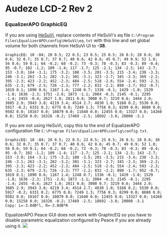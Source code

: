 # Audeze LCD-2 Rev 2
### EqualizerAPO GraphicEQ
If you are using [HeSuVi](https://sourceforge.net/projects/hesuvi/), replace contents of HeSuVi's eq file `C:\Program Files\EqualizerAPO\config\HeSuVi\eq.txt` with this line and set global volume for both channels from HeSuVi UI to **-38**.
```
GraphicEQ: 10 -84; 20 0.5; 22 0.5; 23 0.5; 25 0.5; 26 0.5; 28 0.6; 30 0.6; 32 0.7; 35 0.7; 37 0.7; 40 0.6; 42 0.6; 45 0.7; 49 0.9; 52 1.0; 56 0.6; 59 0.1; 64 -0.2; 68 -0.2; 73 -0.3; 78 -0.3; 83 -0.3; 89 -0.4; 95 -0.7; 102 -1.2; 109 -1.4; 117 -1.7; 125 -2.1; 134 -2.5; 143 -2.7; 153 -3.0; 164 -3.1; 175 -3.2; 188 -3.5; 201 -3.5; 215 -3.4; 230 -3.3; 246 -3.1; 263 -3.1; 282 -3.2; 301 -3.1; 323 -2.7; 345 -2.3; 369 -2.2; 395 -2.3; 423 -2.2; 452 -2.3; 484 -2.5; 518 -2.6; 554 -2.4; 593 -2.3; 635 -2.3; 679 -2.5; 726 -2.3; 777 -2.2; 832 -2.2; 890 -1.7; 952 -0.7; 1019 0.1; 1090 0.6; 1167 1.4; 1248 0.7; 1336 -0.1; 1429 -1.0; 1529 -1.8; 1636 -2.3; 1751 -2.6; 1873 -1.1; 2004 -0.3; 2145 -0.1; 2295 -1.4; 2455 -0.4; 2627 1.0; 2811 0.8; 3008 0.7; 3219 0.6; 3444 2.0; 3685 2.9; 3943 3.8; 4219 3.4; 4514 2.7; 4830 1.0; 5168 0.2; 5530 0.0; 5917 -0.2; 6331 0.2; 6775 0.8; 7249 1.3; 7756 0.3; 8299 0.0; 8880 0.0; 9502 0.0; 10167 0.0; 10879 0.0; 11640 0.0; 12455 0.0; 13327 0.0; 14260 0.0; 15258 0.0; 16326 -0.2; 17469 -2.5; 18692 -3.8; 20000 -3.1
```
If you are not using HeSuVi, copy this to the end of EqualizerAPO configuration file `C:\Program Files\EqualizerAPO\config\config.txt`.
```
GraphicEQ: 10 -84; 20 0.5; 22 0.5; 23 0.5; 25 0.5; 26 0.5; 28 0.6; 30 0.6; 32 0.7; 35 0.7; 37 0.7; 40 0.6; 42 0.6; 45 0.7; 49 0.9; 52 1.0; 56 0.6; 59 0.1; 64 -0.2; 68 -0.2; 73 -0.3; 78 -0.3; 83 -0.3; 89 -0.4; 95 -0.7; 102 -1.2; 109 -1.4; 117 -1.7; 125 -2.1; 134 -2.5; 143 -2.7; 153 -3.0; 164 -3.1; 175 -3.2; 188 -3.5; 201 -3.5; 215 -3.4; 230 -3.3; 246 -3.1; 263 -3.1; 282 -3.2; 301 -3.1; 323 -2.7; 345 -2.3; 369 -2.2; 395 -2.3; 423 -2.2; 452 -2.3; 484 -2.5; 518 -2.6; 554 -2.4; 593 -2.3; 635 -2.3; 679 -2.5; 726 -2.3; 777 -2.2; 832 -2.2; 890 -1.7; 952 -0.7; 1019 0.1; 1090 0.6; 1167 1.4; 1248 0.7; 1336 -0.1; 1429 -1.0; 1529 -1.8; 1636 -2.3; 1751 -2.6; 1873 -1.1; 2004 -0.3; 2145 -0.1; 2295 -1.4; 2455 -0.4; 2627 1.0; 2811 0.8; 3008 0.7; 3219 0.6; 3444 2.0; 3685 2.9; 3943 3.8; 4219 3.4; 4514 2.7; 4830 1.0; 5168 0.2; 5530 0.0; 5917 -0.2; 6331 0.2; 6775 0.8; 7249 1.3; 7756 0.3; 8299 0.0; 8880 0.0; 9502 0.0; 10167 0.0; 10879 0.0; 11640 0.0; 12455 0.0; 13327 0.0; 14260 0.0; 15258 0.0; 16326 -0.2; 17469 -2.5; 18692 -3.8; 20000 -3.1
Copy: L=-3.8dB*l, R=-3.8dB*R
```
EqualizerAPO Peace GUI does not work with GraphicEQ so you have to disable parametric equalization configured by Peace if you are already using it.
![](https://raw.githubusercontent.com/jaakkopasanen/AutoEq/master/results/SBAF-Serious/headphoncecom/onear/Audeze%20LCD-2%20Rev%202/Audeze%20LCD-2%20Rev%202.png)
